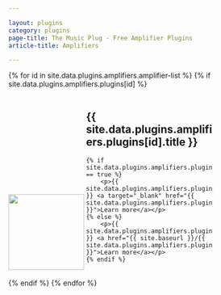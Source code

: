 ```yaml
---

layout: plugins
category: plugins
page-title: The Music Plug - Free Amplifier Plugins
article-title: Amplifiers

---
```


<link rel="stylesheet" href="{{ site.baseurl }}/css/link-cards.css">

<div class="cards">

{% for id in site.data.plugins.amplifiers.amplifier-list %}
{% if site.data.plugins.amplifiers.plugins[id] %}

<section class="row">
<div class="col s12 m3 l2" style="display: inline-block">
<img style="width: 150px; height: 150px; object-fit: contain" src="{{ site.baseurl }}/images/{{ site.data.plugins.amplifiers.plugins[id].image }}"/>
</div>
<div class="col s12 m9 l10" style="display: inline-block; width: 50%;">
	<h1>{{ site.data.plugins.amplifiers.plugins[id].title }}</h1>
	
	{% if site.data.plugins.amplifiers.plugins[id].external == true %}
		<p>{{ site.data.plugins.amplifiers.plugins[id].description }} <a target="_blank" href="{{ site.data.plugins.amplifiers.plugins[id].url }}">Learn more</a></p>
	{% else %}
		<p>{{ site.data.plugins.amplifiers.plugins[id].description }} <a href="{{ site.baseurl }}/{{ site.data.plugins.amplifiers.plugins[id].url }}">Learn more</a></p>
	{% endif %}
</div>
</section>

{% endif %}
{% endfor %}
</div>